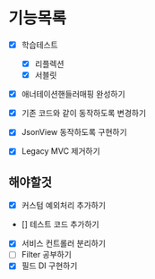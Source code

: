 # 기능목록

- [x] 학습테스트
    - [x] 리플렉션
    - [x] 서블릿
    
- [x] 애너테이션핸들러매핑 완성하기
- [x] 기존 코드와 같이 동작하도록 변경하기

- [x] JsonView 동작하도록 구현하기
- [x] Legacy MVC 제거하기


## 해야할것
- [x] 커스텀 예외처리 추가하기
- [] 테스트 코드 추가하기
- [x] 서비스 컨트롤러 분리하기
- [ ] Filter 공부하기
- [x] 필드 DI 구현하기